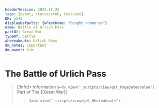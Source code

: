 ```yaml
---
headerVersion: 2023.11.25
tags: [event, status/stub, testcase]
DR: 1545
displayDefaults: {wPastHome: "Fought <home:q>"}
name: Battle of Urlich Pass
partOf: Great War
typeOf: battle
whereabouts: Urlich Pass
dm_notes: important
dm_owner: tim
---
```

# The Battle of Urlich Pass
>[!info]+ Information
> `$=dv.view("_scripts/view/get_PageDatedValue")`
> Part of The [[Great War]]
>> `$=dv.view("_scripts/view/get_Whereabouts")`

